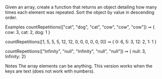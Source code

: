 Given an array, create a function that returns an object detailing how many times each element was repeated. Sort the object by value in descending order.

Examples
countRepetitions(["cat", "dog", "cat", "cow", "cow", "cow"]) ➞ { cow: 3, cat: 2, dog: 1 }

countRepetitions([1, 5, 5, 5, 12, 12, 0, 0, 0, 0, 0, 0]) ➞ { 0: 6, 5: 3, 12: 2, 1: 1 }

countRepetitions(["Infinity", "null", "Infinity", "null", "null"]) ➞ { null: 3, Infinity: 2}

Notes
The array elements can be anything.
This version works when the keys are text (does not work with numbers). 